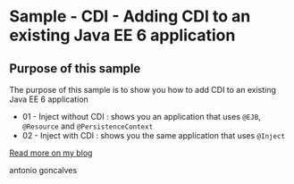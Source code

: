 # Sample - CDI - Adding CDI to an existing Java EE 6 application

## Purpose of this sample

The purpose of this sample is to show you how to add CDI to an existing Java EE 6 application

* 01 - Inject without CDI : shows you an application that uses `@EJB`, `@Resource` and `@PersistenceContext`
* 02 - Inject with CDI : shows you the same application that uses `@Inject`

[Read more on my blog](http://agoncal.wordpress.com/2011/02/07/adding-cdi-to-an-existing-java-ee-6-application/)

<div class="footer">
    <span class="footerTitle"><span class="uc">a</span>ntonio <span class="uc">g</span>oncalves</span>
</div>
